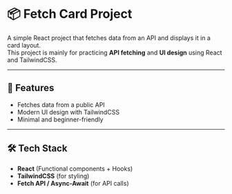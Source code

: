 # 📦 Fetch Card Project

A simple React project that fetches data from an API and displays it in a card layout.  
This project is mainly for practicing **API fetching** and **UI design** using React and TailwindCSS.

---

## 🚀 Features
- Fetches data from a public API
- Modern UI design with TailwindCSS
- Minimal and beginner-friendly

---

## 🛠️ Tech Stack
- **React** (Functional components + Hooks)
- **TailwindCSS** (for styling)
- **Fetch API / Async-Await** (for API calls)

